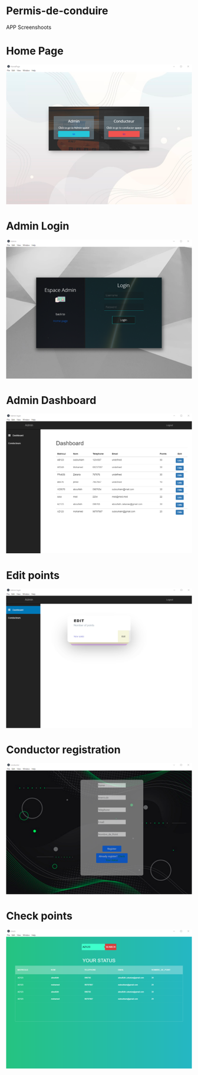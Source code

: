 # Permis-de-conduire

APP Screenshoots

# Home Page
![](https://github.com/oubouhiam/Permis-de-conduire/blob/master/Screenshoot/Home.png)
# Admin Login
![](https://github.com/oubouhiam/Permis-de-conduire/blob/master/Screenshoot/Admin%20login.png)
# Admin Dashboard
![](https://github.com/oubouhiam/Permis-de-conduire/blob/master/Screenshoot/Admin%20dashboard.png)
# Edit points
![](https://github.com/oubouhiam/Permis-de-conduire/blob/master/Screenshoot/EditPoints.png)
# Conductor registration
![](https://github.com/oubouhiam/Permis-de-conduire/blob/master/Screenshoot/Conductor%20Registration.png)
# Check points
![](https://github.com/oubouhiam/Permis-de-conduire/blob/master/Screenshoot/Conductor%20status%20Check.png)
